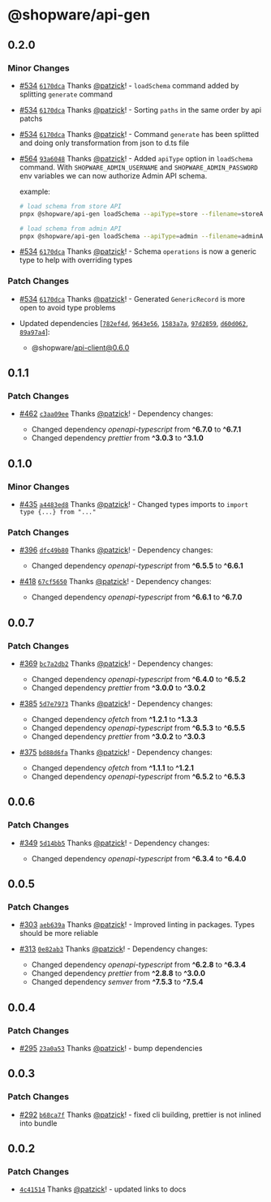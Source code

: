 # @shopware/api-gen

## 0.2.0

### Minor Changes

- [#534](https://github.com/shopware/frontends/pull/534) [`6170dca`](https://github.com/shopware/frontends/commit/6170dca220f4b33c4dcb6fd1c3172ad931a47c75) Thanks [@patzick](https://github.com/patzick)! - `loadSchema` command added by splitting `generate` command

- [#534](https://github.com/shopware/frontends/pull/534) [`6170dca`](https://github.com/shopware/frontends/commit/6170dca220f4b33c4dcb6fd1c3172ad931a47c75) Thanks [@patzick](https://github.com/patzick)! - Sorting `paths` in the same order by api patchs

- [#534](https://github.com/shopware/frontends/pull/534) [`6170dca`](https://github.com/shopware/frontends/commit/6170dca220f4b33c4dcb6fd1c3172ad931a47c75) Thanks [@patzick](https://github.com/patzick)! - Command `generate` has been splitted and doing only transformation from json to d.ts file

- [#564](https://github.com/shopware/frontends/pull/564) [`93a6048`](https://github.com/shopware/frontends/commit/93a6048ee28c1975750ef6911f303ea095cb9941) Thanks [@patzick](https://github.com/patzick)! - Added `apiType` option in `loadSchema` command. With `SHOPWARE_ADMIN_USERNAME` and `SHOPWARE_ADMIN_PASSWORD` env variables we can now authorize Admin API schema.

  example:

  ```bash
  # load schema from store API
  pnpx @shopware/api-gen loadSchema --apiType=store --filename=storeApiSchema.json

  # load schema from admin API
  pnpx @shopware/api-gen loadSchema --apiType=admin --filename=adminApiSchema.json
  ```

- [#534](https://github.com/shopware/frontends/pull/534) [`6170dca`](https://github.com/shopware/frontends/commit/6170dca220f4b33c4dcb6fd1c3172ad931a47c75) Thanks [@patzick](https://github.com/patzick)! - Schema `operations` is now a generic type to help with overriding types

### Patch Changes

- [#534](https://github.com/shopware/frontends/pull/534) [`6170dca`](https://github.com/shopware/frontends/commit/6170dca220f4b33c4dcb6fd1c3172ad931a47c75) Thanks [@patzick](https://github.com/patzick)! - Generated `GenericRecord` is more open to avoid type problems

- Updated dependencies [[`782ef4d`](https://github.com/shopware/frontends/commit/782ef4d417dce6e6d60992bd54f876aa4bc5f45d), [`9643e56`](https://github.com/shopware/frontends/commit/9643e56dafba9282b75c12c96b2afb3a4738f86e), [`1583a7a`](https://github.com/shopware/frontends/commit/1583a7ae0d68b72fb362b625e1634e03bad68110), [`97d2859`](https://github.com/shopware/frontends/commit/97d2859e4dcbdc563200f2f64d1a20880b675d87), [`d60d062`](https://github.com/shopware/frontends/commit/d60d0620c7114a2f26bb2faf24241e2cbabc8798), [`89a97a4`](https://github.com/shopware/frontends/commit/89a97a45ae4a58616e41f63e9884a2a67f0a6ce8)]:
  - @shopware/api-client@0.6.0

## 0.1.1

### Patch Changes

- [#462](https://github.com/shopware/frontends/pull/462) [`c3aa09ee`](https://github.com/shopware/frontends/commit/c3aa09ee9e73c23b79bf9c1b3e5e63d7d39f1550) Thanks [@patzick](https://github.com/patzick)! - Dependency changes:

  - Changed dependency _openapi-typescript_ from **^6.7.0** to **^6.7.1**
  - Changed dependency _prettier_ from **^3.0.3** to **^3.1.0**

## 0.1.0

### Minor Changes

- [#435](https://github.com/shopware/frontends/pull/435) [`a4483ed8`](https://github.com/shopware/frontends/commit/a4483ed8bf9370e87aedeb81846fe9d31880b3e0) Thanks [@patzick](https://github.com/patzick)! - Changed types imports to `import type {...} from "..."`

### Patch Changes

- [#396](https://github.com/shopware/frontends/pull/396) [`dfc49b80`](https://github.com/shopware/frontends/commit/dfc49b80bcaa8e00b71e0dff6e35b413383274f5) Thanks [@patzick](https://github.com/patzick)! - Dependency changes:

  - Changed dependency _openapi-typescript_ from **^6.5.5** to **^6.6.1**

- [#418](https://github.com/shopware/frontends/pull/418) [`67cf5650`](https://github.com/shopware/frontends/commit/67cf56506f58973bf3ab8bb8acef06758a6a6720) Thanks [@patzick](https://github.com/patzick)! - Dependency changes:

  - Changed dependency _openapi-typescript_ from **^6.6.1** to **^6.7.0**

## 0.0.7

### Patch Changes

- [#369](https://github.com/shopware/frontends/pull/369) [`bc7a2db2`](https://github.com/shopware/frontends/commit/bc7a2db292d67cc448a901c1b7a9b5cb7dfbcd04) Thanks [@patzick](https://github.com/patzick)! - Dependency changes:

  - Changed dependency _openapi-typescript_ from **^6.4.0** to **^6.5.2**
  - Changed dependency _prettier_ from **^3.0.0** to **^3.0.2**

- [#385](https://github.com/shopware/frontends/pull/385) [`5d7e7973`](https://github.com/shopware/frontends/commit/5d7e7973437a4d74d19ec2fa0765c6d927bf8b2a) Thanks [@patzick](https://github.com/patzick)! - Dependency changes:

  - Changed dependency _ofetch_ from **^1.2.1** to **^1.3.3**
  - Changed dependency _openapi-typescript_ from **^6.5.3** to **^6.5.5**
  - Changed dependency _prettier_ from **^3.0.2** to **^3.0.3**

- [#375](https://github.com/shopware/frontends/pull/375) [`bd88d6fa`](https://github.com/shopware/frontends/commit/bd88d6fa95de2b90f8a1e08e34159b46c5932b3b) Thanks [@patzick](https://github.com/patzick)! - Dependency changes:

  - Changed dependency _ofetch_ from **^1.1.1** to **^1.2.1**
  - Changed dependency _openapi-typescript_ from **^6.5.2** to **^6.5.3**

## 0.0.6

### Patch Changes

- [#349](https://github.com/shopware/frontends/pull/349) [`5d14bb5`](https://github.com/shopware/frontends/commit/5d14bb5df65fb14d630a8c4ab2b474fde04c477b) Thanks [@patzick](https://github.com/patzick)! - Dependency changes:

  - Changed dependency _openapi-typescript_ from **^6.3.4** to **^6.4.0**

## 0.0.5

### Patch Changes

- [#303](https://github.com/shopware/frontends/pull/303) [`aeb639a`](https://github.com/shopware/frontends/commit/aeb639a3244f812c275145345618e5bc0045be0d) Thanks [@patzick](https://github.com/patzick)! - Improved linting in packages. Types should be more reliable

- [#313](https://github.com/shopware/frontends/pull/313) [`0e82ab3`](https://github.com/shopware/frontends/commit/0e82ab395cc88e992d2d64853d27603548c36bb9) Thanks [@patzick](https://github.com/patzick)! - Dependency changes:

  - Changed dependency _openapi-typescript_ from **^6.2.8** to **^6.3.4**
  - Changed dependency _prettier_ from **^2.8.8** to **^3.0.0**
  - Changed dependency _semver_ from **^7.5.3** to **^7.5.4**

## 0.0.4

### Patch Changes

- [#295](https://github.com/shopware/frontends/pull/295) [`23a0a53`](https://github.com/shopware/frontends/commit/23a0a532410990c0075ea7fff622949ccdecfd49) Thanks [@patzick](https://github.com/patzick)! - bump dependencies

## 0.0.3

### Patch Changes

- [#292](https://github.com/shopware/frontends/pull/292) [`b68ca7f`](https://github.com/shopware/frontends/commit/b68ca7fbd51d22f4be84a228ca107972e07bfa32) Thanks [@patzick](https://github.com/patzick)! - fixed cli building, prettier is not inlined into bundle

## 0.0.2

### Patch Changes

- [`4c41514`](https://github.com/shopware/frontends/commit/4c41514f44f0c0769fe82bfea2ea9ad34519b9cd) Thanks [@patzick](https://github.com/patzick)! - updated links to docs
